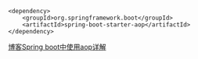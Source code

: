 ```
<dependency>
    <groupId>org.springframework.boot</groupId>
    <artifactId>spring-boot-starter-aop</artifactId>
</dependency>
```
[博客Spring boot中使用aop详解](https://www.cnblogs.com/bigben0123/p/7779357.html)

